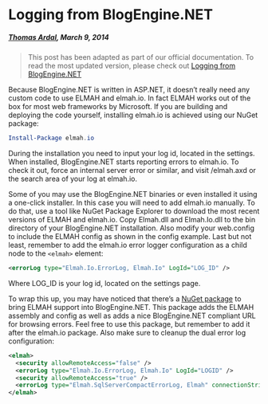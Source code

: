 # Logging from BlogEngine.NET##### [Thomas Ardal](http://elmah.io/about/), March 9, 2014> This post has been adapted as part of our official documentation. To read the most updated version, please check out [Logging from BlogEngine.NET](https://docs.elmah.io/logging-to-elmah-io-from-blogengine-net/)Because BlogEngine.NET is written in ASP.NET, it doesn’t really need any custom code to use ELMAH and elmah.io. In fact ELMAH works out of the box for most web frameworks by Microsoft. If you are building and deploying the code yourself, installing elmah.io is achieved using our NuGet package:```powershellInstall-Package elmah.io```During the installation you need to input your log id, located in the settings. When installed, BlogEngine.NET starts reporting errors to elmah.io. To check it out, force an internal server error or similar, and visit /elmah.axd or the search area of your log at elmah.io.Some of you may use the BlogEngine.NET binaries or even installed it using a one-click installer. In this case you will need to add elmah.io manually. To do that, use a tool like NuGet Package Explorer to download the most recent versions of ELMAH and elmah.io. Copy Elmah.dll and Elmah.Io.dll to the bin directory of your BlogEngine.NET installation. Also modify your web.config to include the ELMAH config as shown in the config example. Last but not least, remember to add the elmah.io error logger configuration as a child node to the ```<elmah>``` element:```xml<errorLog type="Elmah.Io.ErrorLog, Elmah.Io" LogId="LOG_ID" />```Where LOG_ID is your log id, located on the settings page.To wrap this up, you may have noticed that there’s a [NuGet package](https://www.nuget.org/packages/Elmah.BlogEngine.Net/) to bring ELMAH support into BlogEngine.NET. This package adds the ELMAH assembly and config as well as adds a nice BlogEngine.NET compliant URL for browsing errors. Feel free to use this package, but remember to add it after the elmah.io package. Also make sure to cleanup the dual error log configuration:```xml<elmah>  <security allowRemoteAccess="false" />  <errorLog type="Elmah.Io.ErrorLog, Elmah.Io" LogId="LOGID" />  <security allowRemoteAccess="true" />  <errorLog type="Elmah.SqlServerCompactErrorLog, Elmah" connectionStringName="elmah-sqlservercompact" /></elmah>```